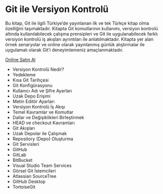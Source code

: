 # Git ile Versiyon Kontrolü
Bu kitap, Git ile ilgili Türkiye’de yayınlanan ilk ve tek Türkçe kitap olma özelliğini taşımaktadır. Kitapta Git komutlarının kullanımı, versiyon kontrolü altında kullanılabilecek çalışma prensipleri ve Git ile uygulanabilecek farklı versiyon kontrolü iş akışları ayrıntıları ile anlatılmaktadır. Kitapta yer alan örnek senaryolar ve online olarak yayınlanmış günlük alıştırmalar ile uygulamalı olarak Git’i deneyimlemeniz amaçlanmaktadır.

[Online Satın Al](https://www.dikeyeksen.com/products/git-ile-versiyon-kontrolu)

* Versiyon Kontrolü Nedir?
* Yedekleme
* Kısa Git Tarihçesi
* Git Konfigürasyonu
* Kullanıcı Adı ve Şifre Ayarları
* Uzak Depo Erişimi
* Metin Editör Ayarları
* Versiyon Kontrolü İş Akışı
* Temel Kavramlar ve Komutlar
* Dallar ve Değişiklikleri Birleştirmek
* HEAD ve checkout Kavramları
* Git Akışları
* Uzak Depolar ile Çalışmak
* Repository (Depo) Oluşturma
* Git Servisleri
* GitHub
* GitLab
* BitBucket
* Visual Studio Team Services
* Görsel Git İstemcileri
* Atlassian SourceTree
* GitHub Desktop
* TortoiseGit
